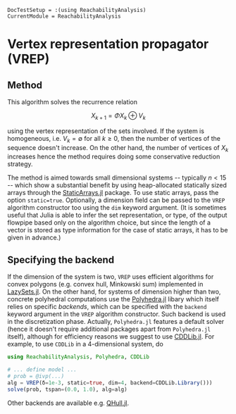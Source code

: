 ```@meta
DocTestSetup = :(using ReachabilityAnalysis)
CurrentModule = ReachabilityAnalysis
```

# Vertex representation propagator (VREP)

## Method

This algorithm solves the recurrence relation

```math
X_{k+1} = \Phi X_k \oplus V_k
```
using the vertex representation of the sets involved. If the system is homogeneous,
i.e. $V_k = ∅$ for all $k \geq 0$, then the number of vertices of the sequence doesn't
increase. On the other hand, the number of vertices of $X_k$ increases hence the method
requires doing some conservative reduction strategy.

The method is aimed towards small dimensional systems -- typically $n < 15$ --
which show a substantial benefit by using heap-allocated statically sized arrays
through the [StaticArrays.jl](https://github.com/JuliaArrays/StaticArrays.jl) package.
To use static arrays, pass the option `static=true`. Optionally, a dimension field
can be passed to the `VREP` algorithm constructor too using the `dim` keyword argument.
(It is sometimes useful that Julia is able to infer the set representation, or type,
of the output flowpipe based only on the algorithm choice, but since the length of
a vector is stored as type information for the case of static arrays, it has to be given in advance.)

## Specifying the backend

If the dimension of the system is two, `VREP` uses efficient algorithms for convex
polygons (e.g. convex hull, Minkowski sum) implemented in
[LazySets.jl](https://github.com/JuliaReach/LazySets.jl/).
On the other hand, for systems of dimension higher than two, concrete polyhedral
computations use the [Polyhedra.jl](https://github.com/JuliaPolyhedra/Polyhedra.jl)
libary which itself relies on specific *backends*, which
can be specified with the `backend` keyword argument in the `VREP` algorithm constructor.
Such backend is used in the discretization phase. Actually, `Polyhedra.jl` features a default
solver (hence it doesn't require additional packages apart from `Polyhedra.jl` itself),
although for efficiency reasons we suggest to use
[CDDLib.jl](https://github.com/JuliaPolyhedra/CDDLib.jl).
For example, to use `CDDLib` in a 4-dimensional system, do

```julia
using ReachabilityAnalysis, Polyhedra, CDDLib

# ... define model ...
# prob = @ivp(...)
alg = VREP(δ=1e-3, static=true, dim=4, backend=CDDLib.Library()))
solve(prob, tspan=(0.0, 1.0), alg=alg)
```
Other backends are available e.g. [QHull.jl](https://github.com/JuliaPolyhedra/QHull.jl/).
